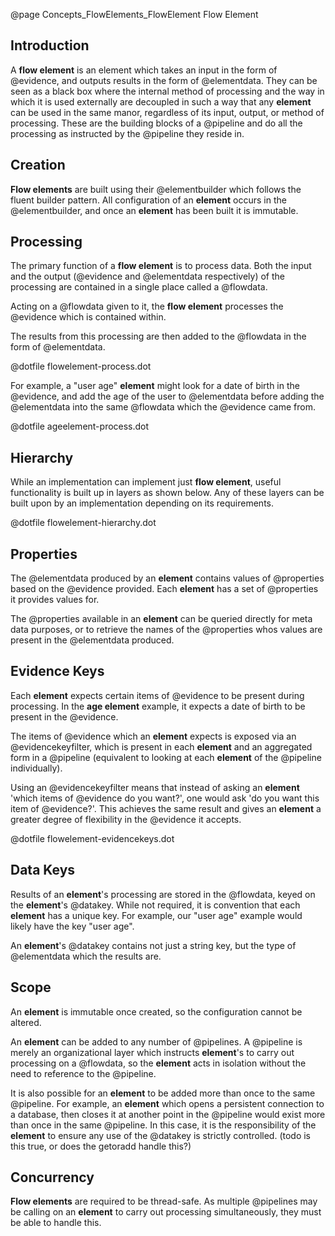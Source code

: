 @page Concepts_FlowElements_FlowElement Flow Element

## Introduction

A **flow element** is an element which takes an input in the form of @evidence,
and outputs results in the form of @elementdata. They can be seen as a black
box where the internal method of processing and the way in which it is used externally are decoupled in such a
way that any **element** can be used in the same manor, regardless of its input, output, or method of processing.
These are the building blocks of a @pipeline and do all the processing as instructed by
the @pipeline they reside in.

## Creation

**Flow elements** are built using their @elementbuilder which
follows the fluent builder pattern. All configuration of an **element** occurs in the
@elementbuilder, and once an **element** has been built it is
immutable.

## Processing

The primary function of a **flow element** is to process data. Both the input and the output
(@evidence and @elementdata respectively) of
the processing are contained in a single place called a @flowdata.

Acting on a @flowdata given to it, the **flow element** processes the
@evidence which is contained within.

The results from this processing are then added to the @flowdata in the form of
@elementdata.

@dotfile flowelement-process.dot


For example, a "user age" **element** might look for a date of birth in the @evidence, and add
the age of the user to @elementdata before adding the @elementdata into the same @flowdata which
the @evidence came from.

@dotfile ageelement-process.dot

## Hierarchy

While an implementation can implement just **flow element**, useful functionality is built up in layers as shown below.
Any of these layers can be built upon by an implementation depending on its requirements.

@dotfile flowelement-hierarchy.dot


## Properties

The @elementdata produced by an **element** contains values of @properties based on the
@evidence provided. Each **element** has a set of @properties it provides values for.

The @properties available in an **element** can be queried directly for meta data purposes, or to
retrieve the names of the @properties whos values are present in the @elementdata produced.


## Evidence Keys

Each **element** expects certain items of @evidence to be present during processing. In the **age element**
example, it expects a date of birth to be present in the @evidence.

The items of @evidence which an **element** expects is exposed via an @evidencekeyfilter, which is present in each **element** and an aggregated form in a @pipeline (equivalent to looking at each **element** of the @pipeline individually).

Using an @evidencekeyfilter means that instead of asking an **element** 'which items of @evidence do you want?', one would ask 'do you want this item of @evidence?'. This achieves the same result and gives an **element** a greater degree of flexibility in the @evidence it accepts.

@dotfile flowelement-evidencekeys.dot


## Data Keys

Results of an **element**'s processing are stored in the @flowdata, keyed on the **element**'s @datakey. While not required, it is
convention that each **element** has a unique key. For example, our "user age" example would likely have the key "user age".

An **element**'s @datakey contains not just a string key, but the type of @elementdata which the results are. 


## Scope

An **element** is immutable once created, so the configuration cannot be altered.

An **element** can be added to any number of @pipelines. A @pipeline is merely an organizational layer which instructs **element**'s to
carry out processing on a @flowdata, so the **element** acts in isolation without the need to reference to the @pipeline.

It is also possible for an **element** to be added more than once to the same @pipeline. For example, an **element** which opens a
persistent connection to a database, then closes it at another point in the @pipeline would exist more than once in the same @pipeline.
In this case, it is the responsibility of the **element** to ensure any use of the @datakey is strictly controlled.
(todo is this true, or does the getoradd handle this?)


## Concurrency

**Flow elements** are required to be thread-safe. As multiple @pipelines may be calling on an **element** to carry out processing
simultaneously, they must be able to handle this.
